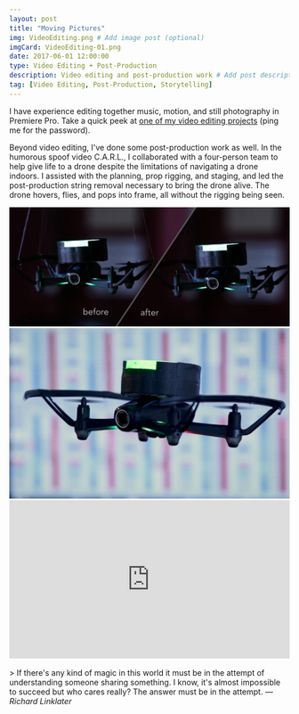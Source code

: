 ```yaml
---
layout: post
title: "Moving Pictures"
img: VideoEditing.png # Add image post (optional)
imgCard: VideoEditing-01.png
date: 2017-06-01 12:00:00 
type: Video Editing + Post-Production
description: Video editing and post-production work # Add post description (optional)
tag: [Video Editing, Post-Production, Storytelling]
---
```

I have experience editing together music, motion, and still photography in Premiere Pro. Take a quick peek at <a href="https://vimeo.com/276660710" target="_blank">one of my video editing projects</a> (ping me for the password).

Beyond video editing, I've done some post-production work as well.  In the humorous spoof video C.A.R.L., I collaborated with a four-person team to help give life to a drone despite the limitations of navigating a drone indoors.  I assisted with the planning, prop rigging, and staging, and led the post-production string removal necessary to bring the drone alive.  The drone hovers, flies, and pops into frame, all without the rigging being seen. 

<div class="post_image_addl">
    <img src="/assets/img/Post-Production.png" alt="Showing Post-Production Wire Removal">
</div>
<div class="post_image_addl">
    <img src="/assets/img/Post-Production-Closeup.png" alt="Showing a Second Post-Production Wire Removal Snapshot">
</div>
<div style="padding:56.25% 0 0 0;position:relative;"><iframe src="https://player.vimeo.com/video/261211423?byline=0&portrait=0" style="position:absolute;top:0;left:0;width:100%;height:100%;" frameborder="0" webkitallowfullscreen mozallowfullscreen allowfullscreen></iframe></div><script src="https://player.vimeo.com/api/player.js"></script>

<br/>
> If there's any kind of magic in this world it must be in the attempt of understanding someone sharing something. I know, it's almost impossible to succeed but who cares really? The answer must be in the attempt. <cite>― Richard Linklater</cite>